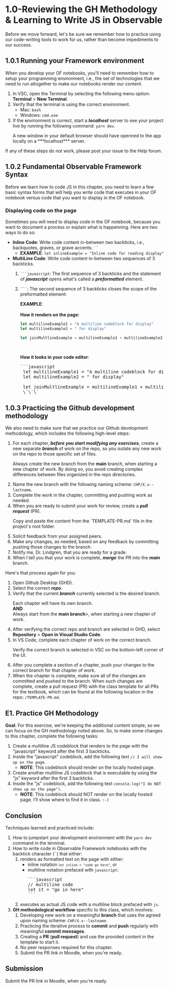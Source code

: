 # 1.0-Reviewing the GH Methodology & Learning to Write JS in Observable

Before we move forward, let's be sure we remember how to practice using our code-writing tools to work for us, rather than become impediments to our success.

## 1.0.1 Running your Framework environment

When you develop your OF notebooks, you'll need to remember how to setup your programming environment, i.e., the set of technologies that we need to run altogether to make our notebooks render our content.

1. In VSC, open the Terminal by selecting the following menu option: **Terminal** > **New Terminal**.
2. Verify that the terminal is using the correct environment.
    - Mac: `bash`
    - Windows: `cmd.exe`
3. If the environment is correct, start a ***localhost*** server to see your project live by running the following command: `yarn dev`.
    <p class="note">A new window in your default browser should have openned to the app locally on a ***localhost*** server.</p>

If any of these steps do not work, please post your issue to the Help forum.

## 1.0.2 Fundamental Observable Framework Syntax

Before we learn how to code JS in this chapter, you need to learn a few basic syntax forms that will help you write code that executes in your OF notebook versus code that you want to display in the OF notebook.

### Displaying code on the page

Sometimes you will need to display code in the OF notebook, because you want to document a process or explain what is happenning. Here are two ways to do so:

- **Inline Code**: Write code content in-between two backticks, i.e., backquotes, graves, or grave accents: <code>``</code>
    - **EXAMPLE**: `let inlineExample = "Inline code for reading display"`
- **MultiLine Code**: Write code content in-between two sequences of 3 backticks.
    1. <code>```javascript</code>: The first sequence of 3 backticks and the statement of ***javascript*** opens what's called a ***preformatted*** element.
    2. <code>```</code>: The second sequence of 3 backticks closes the scope of the preformatted element:
        <br>

        **EXAMPLE**:
        <br><br>
        **How it renders on the page**:

        ```javascript
        let multilineExample1 = "A multiline codeblock for display"
        let multilineExample2 = " for display"

        let joinMultlineExample = multilineExample1 + multilineExample2
        ```

        <br>

        **How it looks in your code editor**:

        <pre>```javascript
        let multilineExample1 = "A multiline codeblock for display"
        let multilineExample2 = " for display"

        let joinMultlineExample = multilineExample1 + multilineExample2
        \`\`\`</pre>

## 1.0.3 Practicing the Github development methodology

We also need to make sure that we practice our Github development methodology, which includes the following high-level steps:

1. For each chapter, ***before you start modifying any exercises***, create a new separate ***branch*** of work on the repo, so you isolate any new work on the repo to those specific set of files.
    <p class="note">
      Always create the new branch from the <strong>main</strong> branch, when starting a new chapter of work. By doing so, you avoid creating complex differences between files organized in the repo directories.
    </p>
2. Name the new branch with the following naming scheme: `CHP/X.x--lastname`.
3. Complete the work in the chapter, committing and pushing work as needed.
4. When you are ready to submit your work for review, create a ***pull request*** (PR).
    <p class="note">
      Copy and paste the content from the `TEMPLATE-PR.md` file in the project's root folder.
    </p>
5. Solicit feedback from your assigned peers.
6. Make any changes, as needed, based on any feedback by committing pushing those changes to the branch.
7. Notify me, Dr. Lindgren, that you are ready for a grade.
8. When I tell you that your work is complete, ***merge*** the PR into the ***main*** branch.

Here's that process again for you:

1. Open Github Desktop (GHD).
2. Select the correct ***repo***.
3. Verify that the current ***branch*** currently selected is the desired branch.
    <p class="tip">
      Each chapter will have its own branch.
      <br><strong>AND</strong><br>
      Always start from the <strong>main branch</strong>>, when starting a new chapter of work.
    </p>
4. After verifying the correct repo and branch are selected in GHD, select **Repository** > **Open in Visual Studio Code**.
5. In VS Code, complete each chapter of work on the correct branch.
    <p class="tip">
      Verify the correct branch is selected in VSC on the bottom-left corner of the UI.
    </p>
6. After you complete a section of a chapter, push your changes to the correct branch for that chapter of work.
7. When the chapter is complete, make sure all of the changes are committed and pushed to the branch. When such changes are complete, create a pull request (PR) with the class template for all PRs for the textbook, which can be found at the following location in the repo: `/TEMPLATE-PR.md`.

## E1. Practice GH Methodology

**Goal**: For this exercise, we're keeping the additional content simple, so we can focus on the GH methodology noted above. So, to make some changes to this chapter, complete the following tasks:

1. Create a multiline JS codeblock that renders to the page with the "javascript" keyword after the first 3 backticks.
2. Inside the "javascript" codeblock, add the following text `// I will show up on the page`.
    - **NOTE**: This codeblock should render on the locally hosted page.
3. Create another multiline JS codeblock that is executable by using the "js" keyword after the first 3 backticks.
4. Inside the "js" codeblock, add the following text `console.log("I do NOT show up on the page")`.
    - **NOTE**: This codeblock should NOT render on the locally hosted page. I'll show where to find it in class. `:-)`

## Conclusion

Techniques learned and practiced include:

1. How to jumpstart your development environment with the `yarn dev` command in the terminal.
2. How to write code in Observable Framework notebooks with the backtick character (<code>`</code>) that either:
    1. renders as formatted text on the page with either:
        - inline notation <code>`let inline = "code go here"`</code>, or
        - multiline notation prefaced with `javascript`:
          <pre>
          ```javascript
          // multiline code
          let it = "go in here"
          ```
          </pre>
    2. executes as actual JS code with a multiline block prefaced with `js`.
3. **GH methodological workflow** specific to this class, which involves:
    1. Developing new work on a meaningful **branch** that uses the agreed upon naming scheme: `CHP/X.x--lastname`.
    2. Practicing the iterative process to **commit** and **push** regularly with meaningful **commit messages**.
    3. Creating a **PR** (**pull request**) and use the provided content in the template to start it.
    4. No peer responses required for this chapter.
    5. Submit the PR link in Moodle, when you're ready.

## Submission

Submit the PR link in Moodle, when you're ready.
